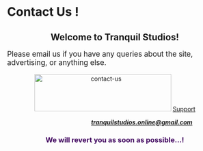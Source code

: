 <h1>Contact Us !</h1>
<h2 style="text-align: center;">Welcome to <span id="W_Name"> Tranquil Studios</span>!</h2>

<p style="font-size: 17px;">Please email us if you have any queries about the site, advertising, or anything else.</p>

<div style="text-align: center;">

<img alt="contact-us" height="87" src="https://lh3.googleusercontent.com/-BA7qy8h_v1g/YLVCWDNZdCI/AAAAAAAAALw/rsHNJWX0BK4P5CuB0ymG8QkJ9A9E8KchgCLcBGAsYHQ/w320-h87/email-us-1805514__480.webp" width="320">
<a href="support.html">Support</a>

<p style="margin-left: 25%;"><i class="fas fa-envelope-open-text" style="color: rgb(44, 62, 80); font-size: 20px; --darkreader-inline-color: #aec2d3;" data-darkreader-inline-color=""></i> <b><i> <span id="W_Email"><a href="mailto:tranquilstudios.online@gmail.com">tranquilstudios.online@gmail.com</a></span></i></b><br>
 

<h3 style="color: rgb(62, 0, 93); --darkreader-inline-color: #cbc6bf;" data-darkreader-inline-color="">We will revert you as soon as possible...!</h3>

</div>
  
